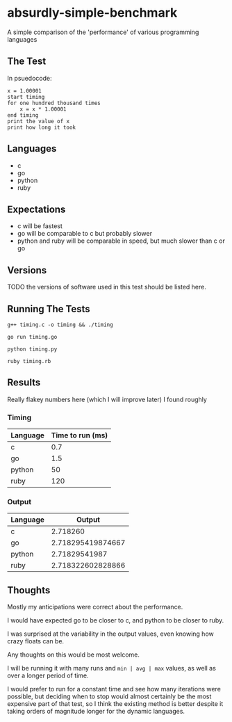 absurdly-simple-benchmark
=========================

A simple comparison of the 'performance' of various programming languages

The Test
---

In psuedocode:

    x = 1.00001
    start timing
    for one hundred thousand times
        x = x * 1.00001
    end timing
    print the value of x
    print how long it took

Languages
---

* c
* go
* python
* ruby

Expectations
---

* c will be fastest
* go will be comparable to c but probably slower
* python and ruby will be comparable in speed, but much slower than c or go

Versions
---

TODO the versions of software used in this test should be listed here.

Running The Tests
---

`g++ timing.c -o timing && ./timing`

`go run timing.go`

`python timing.py`

`ruby timing.rb`

Results
---

Really flakey numbers here (which I will improve later) I found roughly

### Timing
| Language  | Time to run (ms) |
| ----------| ------------|
| c         |       0.7 |
| go | 1.5 |
| python | 50 |
| ruby | 120 |

### Output
| Language | Output |
|--------- |--------|
| c        | 2.718260 |
| go | 2.718295419874667 |
| python | 2.71829541987 |
| ruby | 2.718322602828866 |

Thoughts
---

Mostly my anticipations were correct about the performance.

I would have expected go to be closer to c, and python to be closer to ruby.

I was surprised at the variability in the output values, even knowing how crazy floats can be.

Any thoughts on this would be most welcome.

I will be running it with many runs and `min | avg | max` values, as well as over a longer period of time.

I would prefer to run for a constant time and see how many iterations were possible, but deciding when to stop would almost certainly be the most expensive part of that test, so I think the existing method is better despite it taking orders of magnitude longer for the dynamic languages.
